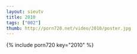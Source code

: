```yaml
--- 
layout: sieutv
title: 2010
tags: ["002"]
thumb: http://porn720.net/video/2010/poster.jpg
---
```

{% include porn720 key="2010" %} 

